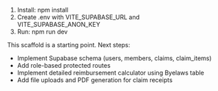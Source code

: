 1. Install: npm install
2. Create .env with VITE_SUPABASE_URL and VITE_SUPABASE_ANON_KEY
3. Run: npm run dev


This scaffold is a starting point. Next steps:
- Implement Supabase schema (users, members, claims, claim_items)
- Add role-based protected routes
- Implement detailed reimbursement calculator using Byelaws table
- Add file uploads and PDF generation for claim receipts